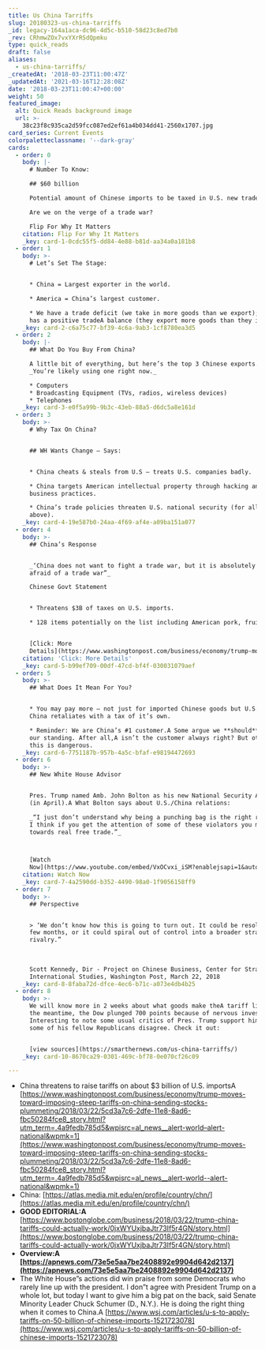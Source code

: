 ```yaml
---
title: Us China Tarriffs
slug: 20180323-us-china-tarriffs
_id: legacy-164a1aca-dc96-4d5c-b510-58d23c8ed7b0
_rev: CRhmwZOx7vxYXrRSdQpmku
type: quick_reads
draft: false
aliases:
  - us-china-tarriffs/
_createdAt: '2018-03-23T11:00:47Z'
_updatedAt: '2021-03-16T12:28:08Z'
date: '2018-03-23T11:00:47+00:00'
weight: 50
featured_image:
  alt: Quick Reads background image
  url: >-
    38c23f8c935ca2d59fcc087ed2ef61a4b034dd41-2560x1707.jpg
card_series: Current Events
colorpaletteclassname: '--dark-gray'
cards:
  - order: 0
    body: |-
      # Number To Know:

      ## $60 billion

      Potential amount of Chinese imports to be taxed in U.S. new trade policy.

      Are we on the verge of a trade war?

      Flip For Why It Matters
    citation: Flip For Why It Matters
    _key: card-1-0cdc55f5-dd84-4e88-b81d-aa34a0a181b8
  - order: 1
    body: >-
      # Let’s Set The Stage:


      * China = Largest exporter in the world.

      * America = China’s largest customer.

      * We have a trade deficit (we take in more goods than we export); ChinaA
      has a positive tradeA balance (they export more goods than they import).
    _key: card-2-c6a75c77-bf39-4c6a-9ab3-1cf8780ea3d5
  - order: 2
    body: |-
      ## What Do You Buy From China?

      A little bit of everything, but here’s the top 3 Chinese exports.  
      _You’re likely using one right now._

      * Computers
      * Broadcasting Equipment (TVs, radios, wireless devices)
      * Telephones
    _key: card-3-e0f5a99b-9b3c-43eb-88a5-d6dc5a8e161d
  - order: 3
    body: >-
      # Why Tax On China?


      ## WH Wants Change – Says:


      * China cheats & steals from U.S – treats U.S. companies badly.

      * China targets American intellectual property through hacking and unfair
      business practices.

      * China’s trade policies threaten U.S. national security (for all of the
      above).
    _key: card-4-19e587b0-24aa-4f69-af4e-a09ba151a077
  - order: 4
    body: >-
      ## China’s Response


      _‘China does not want to fight a trade war, but it is absolutely not
      afraid of a trade war”_  

      Chinese Govt Statement


      * Threatens $3B of taxes on U.S. imports.

      * 128 items potentially on the list including American pork, fruit & wine.


      [Click: More
      Details](https://www.washingtonpost.com/business/economy/trump-moves-toward-imposing-steep-tariffs-on-china-sending-stocks-plummeting/2018/03/22/5cd3a7c6-2dfe-11e8-8ad6-fbc50284fce8_story.html?utm_term=.4a9fedb785d5&wpisrc=al_news__alert-world--alert-national&wpmk=1)
    citation: 'Click: More Details'
    _key: card-5-b99ef709-00df-47cd-bf4f-030031079aef
  - order: 5
    body: >-
      ## What Does It Mean For You?


      * You may pay more – not just for imported Chinese goods but U.S. goods if
      China retaliates with a tax of it’s own.

      * Reminder: We are China’s #1 customer.A Some argue we **should** leverage
      our standing. After all,A isn’t the customer always right? But others say
      this is dangerous.
    _key: card-6-7751187b-957b-4a5c-bfaf-e98194472693
  - order: 6
    body: >-
      ## New White House Advisor


      Pres. Trump named Amb. John Bolton as his new National Security Advisor
      (in April).A What Bolton says about U.S./China relations:  

      _“I just don’t understand why being a punching bag is the right response.
      I think if you get the attention of some of these violators you might move
      towards real free trade.”_  



      [Watch
      Now](https://www.youtube.com/embed/VxOCvxi_iSM?enablejsapi=1&autoplay=1&rel=0)
    citation: Watch Now
    _key: card-7-4a2590dd-b352-4490-98a0-1f9056158ff9
  - order: 7
    body: >-
      ## Perspective


      > ‘We don’t know how this is going to turn out. It could be resolved in a
      few months, or it could spiral out of control into a broader strategic
      rivalry.”  
        
        
        
      Scott Kennedy, Dir - Project on Chinese Business, Center for Strategic and
      International Studies, Washington Post, March 22, 2018
    _key: card-8-8faba72d-dfce-4ec6-b71c-a073e4db4b25
  - order: 8
    body: >-
      We will know more in 2 weeks about what goods make theA tariff list. InA
      the meantime, the Dow plunged 700 points because of nervous investors.
      Interesting to note some usual critics of Pres. Trump support him - and
      some of his fellow Republicans disagree. Check it out:


      [view sources](https://smarthernews.com/us-china-tarriffs/)
    _key: card-10-8670ca29-0301-469c-bf78-0e070cf26c09

---
```

* China threatens to raise tariffs on about $3 billion of U.S. importsA [https://www.washingtonpost.com/business/economy/trump-moves-toward-imposing-steep-tariffs-on-china-sending-stocks-plummeting/2018/03/22/5cd3a7c6-2dfe-11e8-8ad6-fbc50284fce8_story.html?utm_term=.4a9fedb785d5&wpisrc=al_news__alert-world–alert-national&wpmk=1](https://www.washingtonpost.com/business/economy/trump-moves-toward-imposing-steep-tariffs-on-china-sending-stocks-plummeting/2018/03/22/5cd3a7c6-2dfe-11e8-8ad6-fbc50284fce8_story.html?utm_term=.4a9fedb785d5&wpisrc=al_news__alert-world--alert-national&wpmk=1)
* China: [https://atlas.media.mit.edu/en/profile/country/chn/](https://atlas.media.mit.edu/en/profile/country/chn/)
* **GOOD EDITORIAL:A** [https://www.bostonglobe.com/business/2018/03/22/trump-china-tariffs-could-actually-work/0jxWYUxjbaJtr73If5r4GN/story.html](https://www.bostonglobe.com/business/2018/03/22/trump-china-tariffs-could-actually-work/0jxWYUxjbaJtr73If5r4GN/story.html)
* **Overview:A [https://apnews.com/73e5e5aa7be2408892e9904d642d2137](https://apnews.com/73e5e5aa7be2408892e9904d642d2137)**
* The White House”s actions did win praise from some Democrats who rarely line up with the president. I don”t agree with President Trump on a whole lot, but today I want to give him a big pat on the back, said Senate Minority Leader Chuck Schumer (D., N.Y.). He is doing the right thing when it comes to China.A [https://www.wsj.com/articles/u-s-to-apply-tariffs-on-50-billion-of-chinese-imports-1521723078](https://www.wsj.com/articles/u-s-to-apply-tariffs-on-50-billion-of-chinese-imports-1521723078)